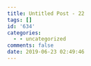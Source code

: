 ```yaml
---
title: Untitled Post - 22
tags: []
id: '634'
categories:
  - - uncategorized
comments: false
date: 2019-06-23 02:49:46
---
```

